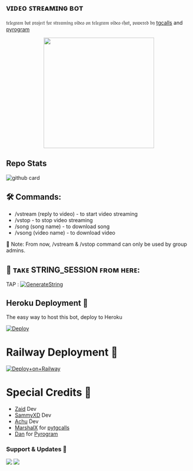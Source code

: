 <h2 align="centre">ᴠɪᴅᴇᴏ ꜱᴛʀᴇᴀᴍɪɴɢ ʙᴏᴛ</h2>

𝔱𝔢𝔩𝔢𝔤𝔯𝔞𝔪 𝔟𝔬𝔱 𝔭𝔯𝔬𝔧𝔢𝔠𝔱 𝔣𝔬𝔯 𝔰𝔱𝔯𝔢𝔞𝔪𝔦𝔫𝔤 𝔳𝔦𝔡𝔢𝔬 𝔬𝔫 𝔱𝔢𝔩𝔢𝔤𝔯𝔞𝔪 𝔳𝔦𝔡𝔢𝔬 𝔠𝔥𝔞𝔱, 𝔭𝔬𝔴𝔢𝔯𝔢𝔡 𝔟𝔶 [tgcalls](https://github.com/MarshalX/tgcalls) and [pyrogram](https://github.com/pyrogram/pyrogram)

<p align="center"><a href="https://t.me/zaid_team1"><img src="https://telegra.ph/file/ac4e39ae1b1fe1d41b11d.jpg" width="300"></a></p>

## Repo Stats
![github card](https://github-readme-stats.vercel.app/api/pin/?username=Itsunknown-12&repo=Zaid-Video-Player&theme=dark)

## 🛠 Commands:
- /vstream (reply to video) - to start video streaming
- /vstop - to stop video streaming
- /song (song name) - to download song
- /vsong (video name) - to download video

📝 Note: From now, /vstream & /vstop command can only be used by group admins.

## 🧪 ᴛᴀᴋᴇ STRING_SESSION ꜰʀᴏᴍ ʜᴇʀᴇ:

TAP : [![GenerateString](https://img.shields.io/badge/repl.it-generateString-yellowgreen)](https://replit.com/@BoooCreative/StringSession-1#main.py)

## Heroku Deployment 👿
The easy way to host this bot, deploy to Heroku

[![Deploy](https://www.herokucdn.com/deploy/button.svg)](https://heroku.com/deploy?template=https://github.com/Itsunknown-12/Zaid-Video-Player)

# Railway Deployment 🚄
[![Deploy+on+Railway](https://railway.app/button.svg)](https://railway.app/new/template?template=https://github.com/Itsunknown-12/Zaid-Video-Player&envs=API_ID,API_HASH,BOT_TOKEN,BOT_USERNAME,ASSISTANT_NAME,SESSION_NAME,SUDO_USERS,DURATION_LIMIT,CHAT_ID)




# Special Credits 💖
- [Zaid](https://github.com/Itsunknown-12) Dev
- [SammyXD](https://github.com/Sammy-XD) Dev
- [Achu](https://github.com/Achu2234) Dev
- [MarshalX](https://github.com/MarshalX) for [pytgcalls](https://github.com/MarshalX)
- [Dan](https://github.com/delivrance) for [Pyrogram](https://github.com/pyrogram)

### Support & Updates 🎑
<a href="https://t.me/Zaid_Support"><img src="https://img.shields.io/badge/Join-Group%20Support-blue.svg?style=for-the-badge&logo=Telegram"></a> <a href="https://t.me/zaid_updates"><img src="https://img.shields.io/badge/Join-Updates%20Channel-blue.svg?style=for-the-badge&logo=Telegram"></a>
